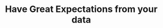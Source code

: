 ---
title: Have Great Expectations from your data
title-cs: 
category: data-analytics
tags: [idea, testing]
season: autumn
dates: [02 Mar 2021, 02 Mar 2021]
sources: https://greatexpectations.io/, https://github.com/calogica/dbt-expectations
---